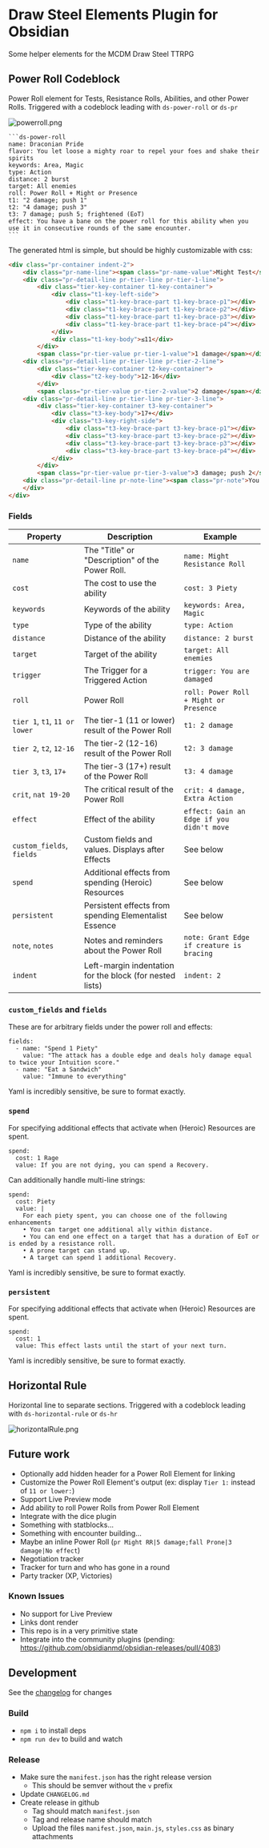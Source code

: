 # Draw Steel Elements Plugin for Obsidian

Some helper elements for the MCDM Draw Steel TTRPG

## Power Roll Codeblock

Power Roll element for Tests, Resistance Rolls, Abilities, and other Power Rolls. Triggered with a codeblock leading 
with `ds-power-roll` or `ds-pr`

![powerroll.png](powerroll.png)

	```ds-power-roll
	name: Draconian Pride
	flavor: You let loose a mighty roar to repel your foes and shake their spirits
	keywords: Area, Magic
	type: Action
	distance: 2 burst
	target: All enemies
	roll: Power Roll + Might or Presence
	t1: "2 damage; push 1"
	t2: "4 damage; push 3"
	t3: 7 damage; push 5; frightened (EoT)
	effect: You have a bane on the power roll for this ability when you use it in consecutive rounds of the same encounter.
	```

The generated html is simple, but should be highly customizable with css:

```html
<div class="pr-container indent-2">
    <div class="pr-name-line"><span class="pr-name-value">Might Test</span></div>
    <div class="pr-detail-line pr-tier-line pr-tier-1-line">
        <div class="tier-key-container t1-key-container">
            <div class="t1-key-left-side">
                <div class="t1-key-brace-part t1-key-brace-p1"></div>
                <div class="t1-key-brace-part t1-key-brace-p2"></div>
                <div class="t1-key-brace-part t1-key-brace-p3"></div>
                <div class="t1-key-brace-part t1-key-brace-p4"></div>
            </div>
            <div class="t1-key-body">≤11</div>
        </div>
        <span class="pr-tier-value pr-tier-1-value">1 damage</span></div>
    <div class="pr-detail-line pr-tier-line pr-tier-2-line">
        <div class="tier-key-container t2-key-container">
            <div class="t2-key-body">12-16</div>
        </div>
        <span class="pr-tier-value pr-tier-2-value">2 damage</span></div>
    <div class="pr-detail-line pr-tier-line pr-tier-3-line">
        <div class="tier-key-container t3-key-container">
            <div class="t3-key-body">17+</div>
            <div class="t3-key-right-side">
                <div class="t3-key-brace-part t3-key-brace-p1"></div>
                <div class="t3-key-brace-part t3-key-brace-p2"></div>
                <div class="t3-key-brace-part t3-key-brace-p3"></div>
                <div class="t3-key-brace-part t3-key-brace-p4"></div>
            </div>
        </div>
        <span class="pr-tier-value pr-tier-3-value">3 damage; push 2</span></div>
    <div class="pr-detail-line pr-note-line"><span class="pr-note">You have an Edge on this attack if its raining</span>
    </div>
</div>
```

### Fields


| Property                      | Description                                              | Example                                   |
| ----------------------------- | -------------------------------------------------------- | ----------------------------------------- |
| `name`                        | The "Title" or "Description" of the Power Roll.          | `name: Might Resistance Roll`             |
| `cost`                        | The cost to use the ability                              | `cost: 3 Piety`                           |
| `keywords`                    | Keywords of the ability                                  | `keywords: Area, Magic`                   |
| `type`                        | Type of the ability                                      | `type: Action`                            |
| `distance`                    | Distance of the ability                                  | `distance: 2 burst`                       |
| `target`                      | Target of the ability                                    | `target: All enemies`                     |
| `trigger`                     | The Trigger for a Triggered Action                       | `trigger: You are damaged`                |
| `roll`                        | Power Roll                                               | `roll: Power Roll + Might or Presence`    |
| `tier 1`, `t1`, `11 or lower` | The tier-1 (11 or lower) result of the Power Roll        | `t1: 2 damage`                            |
| `tier 2`, `t2`, `12-16`       | The tier-2 (12-16) result of the Power Roll              | `t2: 3 damage`                            |
| `tier 3`, `t3`, `17+`         | The tier-3 (17+) result of the Power Roll                | `t3: 4 damage`                            |
| `crit`, `nat 19-20`           | The critical result of the Power Roll                    | `crit: 4 damage, Extra Action`            |
| `effect`                      | Effect of the ability                                    | `effect: Gain an Edge if you didn't move` |
| `custom_fields`, `fields`     | Custom fields and values. Displays after Effects         | See below                                 |
| `spend`                       | Additional effects from spending (Heroic) Resources      | See below                                 |
| `persistent`                  | Persistent effects from spending Elementalist Essence    | See below                                 |
| `note`, `notes`               | Notes and reminders about the Power Roll                 | `note: Grant Edge if creature is bracing` |
| `indent`                      | Left-margin indentation for the block (for nested lists) | `indent: 2`                               |

### `custom_fields` and `fields`

These are for arbitrary fields under the power roll and effects:

```
fields:
  - name: "Spend 1 Piety"
    value: "The attack has a double edge and deals holy damage equal to twice your Intuition score."
  - name: "Eat a Sandwich"
    value: "Immune to everything"
```

Yaml is incredibly sensitive, be sure to format exactly.

### `spend`

For specifying additional effects that activate when (Heroic) Resources are spent.

```
spend:
  cost: 1 Rage
  value: If you are not dying, you can spend a Recovery.
```

Can additionally handle multi-line strings:

```
spend:
  cost: Piety
  value: |
    For each piety spent, you can choose one of the following enhancements
    • You can target one additional ally within distance. 
    • You can end one effect on a target that has a duration of EoT or is ended by a resistance roll.
    • A prone target can stand up.
    • A target can spend 1 additional Recovery.
```

Yaml is incredibly sensitive, be sure to format exactly.

### `persistent`

For specifying additional effects that activate when (Heroic) Resources are spent.

```
spend:
  cost: 1
  value: This effect lasts until the start of your next turn.
```

Yaml is incredibly sensitive, be sure to format exactly.

## Horizontal Rule 

Horizontal line to separate sections. Triggered with a codeblock leading with `ds-horizontal-rule` or `ds-hr`

![horizontalRule.png](horizontalRule.png)


## Future work

- Optionally add hidden header for a Power Roll Element for linking 
- Customize the Power Roll Element's output (ex: display `Tier 1:` instead of `11 or lower:`)
- Support Live Preview mode
- Add ability to roll Power Rolls from Power Roll Element
- Integrate with the dice plugin
- Something with statblocks...
- Something with encounter building...
- Maybe an inline Power Roll (`pr Might RR|5 damage;fall Prone|3 damage|No effect`)
- Negotiation tracker
- Tracker for turn and who has gone in a round
- Party tracker (XP, Victories)

### Known Issues

- No support for Live Preview
- Links dont render
- This repo is in a very primitive state
- Integrate into the community plugins (pending: https://github.com/obsidianmd/obsidian-releases/pull/4083)

## Development

See the [changelog](CHANGELOG.md) for changes 

### Build

- `npm i` to install deps
- `npm run dev` to build and watch

### Release

- Make sure the `manifest.json` has the right release version
  - This should be semver without the `v` prefix
- Update `CHANGELOG.md`
- Create release in github
  - Tag should match `manifest.json`
  - Tag and release name should match
  - Upload the files `manifest.json`, `main.js`, `styles.css` as binary attachments
